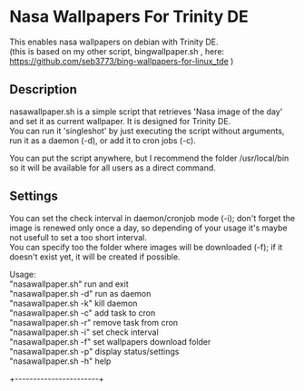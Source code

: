 # Nasa Wallpapers For Trinity DE
This enables nasa wallpapers on debian with Trinity DE.  
(this is based on my other script, bingwallpaper.sh , here: https://github.com/seb3773/bing-wallpapers-for-linux_tde )

## Description
nasawallpaper.sh is a simple script that retrieves 'Nasa image of the day' and set it as current wallpaper. It is designed for Trinity DE.  
You can run it 'singleshot' by just executing the script without arguments, run it as a daemon (-d), or add it to cron jobs (-c).  
  
You can put the script anywhere, but I recommend the folder /usr/local/bin so it will be available for all users as a direct command.  
  
## Settings
You can set the check interval in daemon/cronjob mode (-i); don't forget the image is renewed only once a day, so depending of your usage it's maybe not usefull to set a too short interval.  
You can specify too the folder where images will be downloaded (-f); if it doesn't exist yet, it will be created if possible.  
  
  
Usage:  
 "nasawallpaper.sh"       run and exit  
 "nasawallpaper.sh -d"    run as daemon  
 "nasawallpaper.sh -k"    kill daemon  
 "nasawallpaper.sh -c"    add task to cron  
 "nasawallpaper.sh -r"    remove task from cron  
 "nasawallpaper.sh -i"    set check interval  
 "nasawallpaper.sh -f"    set wallpapers download folder  
 "nasawallpaper.sh -p"    display status/settings  
 "nasawallpaper.sh -h"    help  
  
  
+-----------------------+
